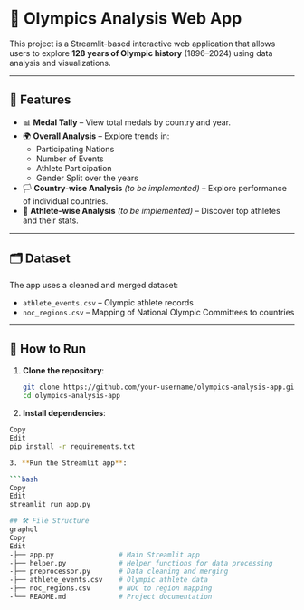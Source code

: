 # 🏅 Olympics Analysis Web App

This project is a Streamlit-based interactive web application that allows users to explore **128 years of Olympic history** (1896–2024) using data analysis and visualizations.

---

## 📌 Features

- 📊 **Medal Tally** – View total medals by country and year.
- 🌍 **Overall Analysis** – Explore trends in:
  - Participating Nations
  - Number of Events
  - Athlete Participation
  - Gender Split over the years
- 🏳️ **Country-wise Analysis** *(to be implemented)* – Explore performance of individual countries.
- 🧍 **Athlete-wise Analysis** *(to be implemented)* – Discover top athletes and their stats.

---

## 🗂 Dataset

The app uses a cleaned and merged dataset:
- `athlete_events.csv` – Olympic athlete records
- `noc_regions.csv` – Mapping of National Olympic Committees to countries

---

## 🚀 How to Run

1. **Clone the repository**:

   ```bash
   git clone https://github.com/your-username/olympics-analysis-app.git
   cd olympics-analysis-app
2. **Install dependencies**:

```bash
Copy
Edit
pip install -r requirements.txt

3. **Run the Streamlit app**:

```bash
Copy
Edit
streamlit run app.py

## 🛠️ File Structure
graphql
Copy
Edit
-├── app.py                # Main Streamlit app
-├── helper.py             # Helper functions for data processing
-├── preprocessor.py       # Data cleaning and merging
-├── athlete_events.csv    # Olympic athlete data
-├── noc_regions.csv       # NOC to region mapping
-└── README.md             # Project documentation
